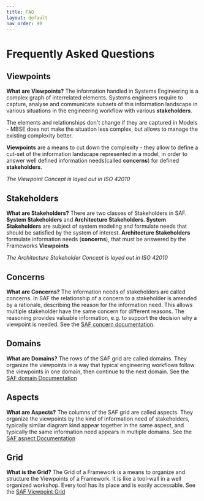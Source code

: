 ```yaml
---
title: FAQ
layout: default
nav_order: 99
---
```

# Frequently Asked Questions
## Viewpoints
**What are Viewpoints?** 
The information handled in Systems Engineering is a complex graph of interrelated elements. Systems engineers require to capture, analyse and communicate subsets of this information landscape in various situations in the engineering workflow with various **stakeholders**.

The elements and relationships don't change if they are captured in Models - MBSE does not make the situation less complex, but allows to manage the existing complexity better.

**Viewpoints** are a means to cut down the complexity - they allow to define a cut-set of the information landscape represented in a model, in order to answer well defined information needs(called **concerns**) for defined **stakeholders**.

*The Viewpoint Concept is layed out in ISO 42010*

## Stakeholders
**What are Stakeholders?** 
There are two classes of Stakeholders in SAF. **System Stakeholders** and **Architecture Stakeholders. System Stakeholders** are subject of system modeling and formulate needs that should be satisfied by the system of interest.
**Architecture Stakeholders** formulate information needs (**concerns**), that must be answered by the Frameworks **Viewpoints**

*The Architecture Stakeholder Concept is layed out in ISO 42010*
## Concerns
**What are Concerns?** 
The information needs of stakeholders are called concerns. In SAF the relationship of a concern to a stakeholder is amended by a rationale, describing the reason for the information need.
This allows multiple stakeholder have the same concern for different reasons. The reasoning provides valuable information, e.g. to support the decision why a viewpoint is needed. 
See the [SAF concern documentation](userdoc/concerns.md).

## Domains
**What are Domains?**
The rows of the SAF grid are called  domains. They organize the viewpoints in a way that typical engineering workflows follow the viewpoints in one domain, then continue to the next domain. 
See the [SAF domain Documentation](userdoc/domains.md)

## Aspects
**What are Aspects?**
The columns of the SAF grid are called aspects. They organize the viewpoints by the kind of information need of stakeholders, typically similar diagram kind appear together in the same aspect, and typically the same information need appears in multiple domains. 
See the [SAF aspect Documentation](userdoc/aspects.md)

## Grid
**What is the Grid?** 
The Grid of a Framework is a means to organize and structure the Viewpoints of a Framework. It is like a tool-wall in a well organized workshop. Every tool has its place and is easily accessable.
See the [SAF Viewpoint Grid](userdoc.md#saf-viewpoint-grid)